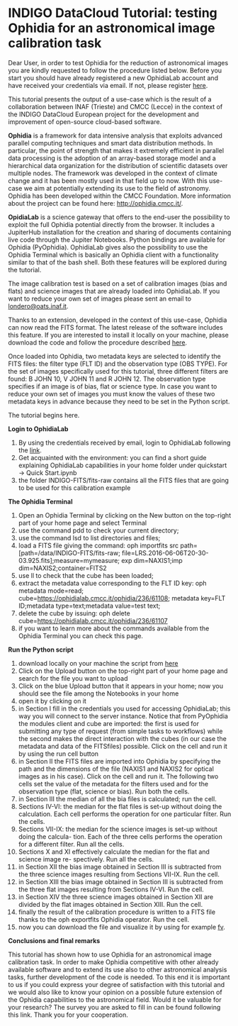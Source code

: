 # INDIGO DataCloud Tutorial: testing Ophidia for an astronomical image calibration task

Dear User,
in order to test Ophidia for the reduction of astronomical images you are kindly requested to follow
the procedure listed below. Before you start you should have already registered a new OphidiaLab
account and have received your credentials via email. If not, please register [here](https://ophidialab.cmcc.it/register/registration.html).

This tutorial presents the output of a use-case which is the result of a collaboration between
INAF (Trieste) and CMCC (Lecce) in the context of the INDIGO DataCloud European project for
the development and improvement of open-source cloud-based software.

**Ophidia** is a framework for data intensive analysis that exploits advanced parallel computing
techniques and smart data distribution methods. In particular, the point of strength that makes
it extremely efficient in parallel data processing is the adoption of an array-based storage model
and a hierarchical data organization for the distribution of scientific datasets over multiple nodes.
The framework was developed in the context of climate change and it has been mostly used in
that field up to now. With this use-case we aim at potentially extending its use to the field of
astronomy. Ophidia has been developed within the CMCC Foundation. More information about
the project can be found here: <http://ophidia.cmcc.it/>.

**OpidiaLab** is a science gateway that offers to the end-user the possibility to exploit the full
Ophidia potential directly from the browser. It includes a JupiterHub installation for the creation
and sharing of documents containing live code through the Jupiter Notebooks. Python bindings
are available for Ophidia (PyOphidia). OphidiaLab gives also the possibility to use the Ophidia
Terminal which is basically an Ophidia client with a functionality similar to that of the bash shell.
Both these features will be explored during the tutorial.

The image calibration test is based on a set of calibration images (bias and flats) and science
images that are already loaded into OphidiaLab. If you want to reduce your own set of images
please sent an email to londero@oats.inaf.it.

Thanks to an extension, developed in the context of this use-case, Ophidia can now read the
FITS format. The latest release of the software includes this feature. If you are interested to install
it locally on your machine, please download the code and follow the procedure described [here](http://ophidia.cmcc.it/the-official-release-of-ophidia-v1-1-0-is-available/).

Once loaded into Ophidia, two metadata keys are selected to identify the FITS files: the filter
type (FLT ID) and the observation type (OBS TYPE). For the set of images specifically used for
this tutorial, three different filters are found: B JOHN 10, V JOHN 11 and R JOHN 12. The
observation type specifies if an image is of bias, flat or science type. In case you want to reduce
your own set of images you must know the values of these two metadata keys in advance because
they need to be set in the Python script.

The tutorial begins here.

**Login to OphidiaLab**

1. By using the credentials received by email, login to OphidiaLab following the [link](https://ophidialab.cmcc.it/jupyter/hub/login).
2. Get acquainted with the environment: you can find a short guide explaining OphidiaLab
capabilities in your home folder under quickstart → Quick Start.ipynb
3. the folder INDIGO-FITS/fits-raw contains all the FITS files that are going to be used
for this calibration example

**The Ophidia Terminal**

1. Open an Ophidia Terminal by clicking on the New button on the top-right part of your
home page and select Terminal
2. use the command pdd to check your current directory;
3. use the command lsd to list directories and files;
4. load a FITS file giving the command:
    oph importfits src path=[path=/data/INDIGO-FITS/fits-raw;
    file=LRS.2016-06-06T20-30-03.925.fits];measure=mymeasure;
    exp dim=NAXIS1;imp dim=NAXIS2;container=FITS2
5. use ll to check that the cube has been loaded;
6. extract the metadata value corresponding to the FLT ID key:
    oph metadata mode=read;
    cube=https://ophidialab.cmcc.it/ophidia/236/61108;
    metadata key=FLT ID;metadata type=text;metadata value=test text;
7. delete the cube by issuing:
    oph delete cube=https://ophidialab.cmcc.it/ophidia/236/61107
8. if you want to learn more about the commands available from the Ophidia Terminal
you can check this page.

**Run the Python script**

1. download locally on your machine the script from [here](https://owncloud.ia2.inaf.it/index.php/s/xIpPHYeyXHJnniJ)
2. Click on the Upload button on the top-right part of your home page and search for the
file you want to upload
3. Click on the blue Upload button that it appears in your home; now you should see the
file among the Notebooks in your home
4. open it by clicking on it
5. in Section I fill in the credentials you used for accessing OphidiaLab; this way you will
connect to the server instance. Notice that from PyOphidia the modules client and
cube are imported: the first is used for submitting any type of request (from simple
tasks to workflows) while the second makes the direct interaction with the cubes (in
our case the metadata and data of the FITSfiles) possible. Click on the cell and run it
by using the run cell button
6. in Section II the FITS files are imported into Ophidia by specifying the path and the
dimensions of the file (NAXIS1 and NAXIS2 for optical images as in his case). Click
on the cell and run it. The following two cells set the value of the metadata for the
filters used and for the observation type (flat, science or bias). Run both the cells.
7. in Section III the median of all the bia files is calculated; run the cell.
8. Sections IV-VI: the median for the flat files is set-up without doing the calculation.
Each cell performs the operation for one particular filter. Run the cells.
9. Sections VII-IX: the median for the science images is set-up without doing the calcula-
tion. Each of the three cells performs the operation for a different filter. Run all the
cells.
10. Sections X and XI effectively calculate the median for the flat and science image re-
spectively. Run all the cells.
11. in Section XII the bias image obtained in Section III is subtracted from the three science
images resulting from Sections VII-IX. Run the cell.
12. in Section XIII the bias image obtained in Section III is subtracted from the three flat
images resulting from Sections IV-VI. Run the cell.
13. in Section XIV the three science images obtained in Section XII are divided by the flat
images obtained in Section XIII. Run the cell.
14. finally the result of the calibration procedure is written to a FITS file thanks to the
oph exportfits Ophidia operator. Run the cell.
15. now you can download the file and visualize it by using for example [fv](https://heasarc.gsfc.nasa.gov/ftools/fv/fv_download.html).

**Conclusions and final remarks**

This tutorial has shown how to use Ophidia for an astronomical image calibration task. In
order to make Ophidia competitive with other already available software and to extend its
use also to other astronomical analysis tasks, further development of the code is needed.
To this end it is important to us if you could express your degree of satisfaction with this
tutorial and we would also like to know your opinion on a possible future extension of the
Ophidia capabilities to the astronomical field. Would it be valuable for your research? The
survey you are asked to fill in can be found following this link.
Thank you for your cooperation.
